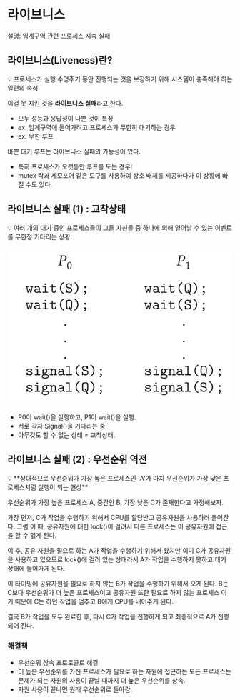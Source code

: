 # 라이브니스

설명: 임계구역 관련 프로세스 지속 실패

## 라이브니스(Liveness)란?

<aside>
💡 프로세스가 실행 수명주기 동안 진행되는 것을 보장하기 위해 시스템이 충족해야 하는 일련의 속성

</aside>

이걸 못 지킨 것을 **라이브니스 실패**라고 한다.

- 모두 성능과 응답성이 나쁜 것이 특징
- ex. 임계구역에 들어가려고 프로세스가 무한히 대기하는 경우
- ex. 무한 루프

바쁜 대기 루프는 라이브니스 실패의 가능성이 있다.

- 특히 프로세스가 오랫동안 루프를 도는 경우!
- mutex 락과 세모포어 같은 도구를 사용하여 상호 배제를 제공하다가 이 상황에 빠질 수도 있다.

## 라이브니스 실패 (1) : 교착상태

<aside>
💡 여러 개의 대기 중인 프로세스들이 그들 자신들 중 하나에 의해 일어날 수 있는 이벤트를 무한정 기다리는 상황.

</aside>

![Untitled](./참고자료/6-7-0.png)

- P0이 wait()을 실행하고, P1이 wait()을 실행.
- 서로 각자 Signal()을 기다리는 중
- 아무것도 할 수 없는 상태 = 교착상태.

## 라이브니스 실패 (2) : 우선순위 역전

<aside>
💡 **상대적으로 우선순위가 가장 높은 프로세스인 'A'가 마치 우선순위가 가장 낮은 프로세스처럼 실행이 되는 현상**

</aside>

우선순위가 가장 높은 프로세스 A, 중간인 B, 가장 낮은 C가 존재한다고 가정해보자.

가장 먼저, C가 작업을 수행하기 위해서 CPU를 할당받고 공유자원을 사용하러 들어간다. 그럼 이 때, 공유자원에 대한 lock()이 걸려서 다른 프로세스는 이 공유자원에 접근을 할 수 없게 된다.

이 후, 공유 자원을 필요로 하는 A가 작업을 수행하기 위해서 왔지만 이미 C가 공유자원을 사용하고 있으므로 lock()에 걸려 있는 상태라서 A가 작업을 수행하지 못하고 대기 상태에 들어가게 된다.

이 타이밍에 공유자원을 필요로 하지 않는 B가 작업을 수행하기 위해서 오게 된다. B는 C보다 우선순위가 더 높은 프로세스이고 공유자원 또한 필요로 하지 않는 프로세스 이기 때문에 C는 하던 작업을 멈추고 B에게 CPU를 내어주게 된다.

결국 B가 작업을 모두 완료한 후, 다시 C가 작업을 진행하게 되고 최종적으로 A가 진행되어 진다.

### 해결책

- 우선순위 상속 프로토콜로 해결
- 더 높은 우선순위를 가진 프로세스가 필요로 하는 자원에 접근하는 모든 프로세스는 문제가 되는 자원의 사용이 끝날 때까지 더 높은 우선순위를 상속.
- 자원 사용이 끝나면 원래 우선순위로 돌아감.